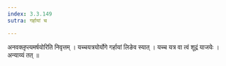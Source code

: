 ```yaml
---
index: 3.3.149
sutra: गर्हायां च

---
```

 अनवक्लृप्त्यमर्षयोरिति निवृत्तम् । यच्चयत्रयोर्योगे गर्हायां लिङेव स्यात् । यच्च यत्र वा त्वं शूद्रं याजयेः । अन्याय्यं तत् ॥